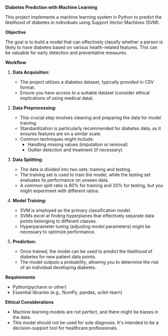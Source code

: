 **Diabetes Prediction with Machine Learning**

This project implements a machine learning system in Python to predict the likelihood of diabetes in individuals using Support Vector Machines (SVM).

**Objective**

The goal is to build a model that can effectively classify whether a person is likely to have diabetes based on various health-related features. This can be valuable for early detection and preventative measures.

**Workflow**

1. **Data Acquisition:**
   - The project utilizes a diabetes dataset, typically provided in CSV format.
   - Ensure you have access to a suitable dataset (consider ethical implications of using medical data).

2. **Data Preprocessing:**
   - This crucial step involves cleaning and preparing the data for model training.
   - Standardization is particularly recommended for diabetes data, as it ensures features are on a similar scale.
   - Common techniques might include:
     - Handling missing values (imputation or removal)
     - Outlier detection and treatment (if necessary)

3. **Data Splitting:**
   - The data is divided into two sets: training and testing.
   - The training set is used to train the model, while the testing set evaluates its performance on unseen data.
   - A common split ratio is 80% for training and 20% for testing, but you might experiment with different ratios.

4. **Model Training:**
   - SVM is employed as the primary classification model.
   - SVMs excel at finding hyperplanes that effectively separate data points belonging to different classes.
   - Hyperparameter tuning (adjusting model parameters) might be necessary to optimize performance.

5. **Prediction:**
   - Once trained, the model can be used to predict the likelihood of diabetes for new patient data points.
   - The model outputs a probability, allowing you to determine the risk of an individual developing diabetes.


**Requirements**

- Python(pycharm or other)
- Essential libraries (e.g., NumPy, pandas, scikit-learn)


**Ethical Considerations**

- Machine learning models are not perfect, and there might be biases in the data.
- This model should not be used for sole diagnosis. It's intended to be a decision-support tool for healthcare professionals.

